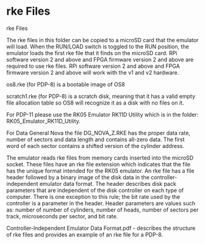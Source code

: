 # rke Files
rke Files<p>
The rke files in this folder can be copied to a microSD card that the emulator will load. When the RUN/LOAD switch is toggled to the RUN position, the emulator loads the first rke file that it finds on the microSD card. RPi software version 2 and above and FPGA firmware version 2 and above are required to use rke files. RPi software version 2 and above and FPGA firmware version 2 and above will work with the v1 and v2 hardware.<p>

os8.rke (for PDP-8) is a bootable image of OS8<p>

scratch1.rke (for PDP-8) is a scratch disk, meaning that it has a valid empty file allocation table so OS8 will recognize it as a disk with no files on it.<p>

For PDP-11 please use the RK05 Emulator RK11D Utility which is in the folder: RK05_Emulator_RK11D_Utility.<p>

For Data General Nova the file DG_NOVA_Z.RKE has the proper data rate, number of sectors and data length and contains all-zero data. The first word of each sector contains a shifted version of the cylinder address.<p>

The emulator reads rke files from memory cards inserted into the microSD socket. These files have an rke file extension which indicates that the file has the unique format intended for the RK05 emulator. An rke file has a file header followed by a binary image of the disk data in the controller-independent emulator data format. The header describes disk pack parameters that are independent of the disk controller on each type of computer. There is one exception to this rule; the bit rate used by the controller is a parameter in the header. Header parameters are values such as: number of number of cylinders, number of heads, number of sectors per track, microseconds per sector, and bit rate.<p>

Controller-Independent Emulator Data Format.pdf - describes the structure of rke files and provides an example of an rke file for a PDP-8.
